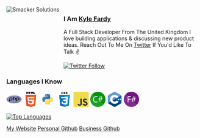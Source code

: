 <img align="left" width="150" height="150" alt="Smacker Solutions" src="https://avatars3.githubusercontent.com/u/73961052?s=200&v=4"/>

### I Am [Kyle Fardy][homepage]

A Full Stack Developer From The United Kingdom I love building applications & discussing new product ideas. Reach Out To Me On [Twitter][twitter] If You'd Like To Talk ✌️

[![Twitter Follow](https://img.shields.io/twitter/follow/S_Solutions__?color=%20%2300acee&label=Follow%20me%20on%20Twitter&style=for-the-badge)][twitter]

### Languages I Know

<p>
  <img height="40" src="https://raw.githubusercontent.com/github/explore/80688e429a7d4ef2fca1e82350fe8e3517d3494d/topics/php/php.png">
  <img height="40" src="https://raw.githubusercontent.com/github/explore/80688e429a7d4ef2fca1e82350fe8e3517d3494d/topics/html/html.png">
  <img height="40" src="https://raw.githubusercontent.com/github/explore/80688e429a7d4ef2fca1e82350fe8e3517d3494d/topics/python/python.png">
  <img height="40" src="https://raw.githubusercontent.com/github/explore/80688e429a7d4ef2fca1e82350fe8e3517d3494d/topics/css/css.png">
  <img height="40" src="https://raw.githubusercontent.com/github/explore/80688e429a7d4ef2fca1e82350fe8e3517d3494d/topics/javascript/javascript.png">
  <img height="40" src="https://raw.githubusercontent.com/github/explore/80688e429a7d4ef2fca1e82350fe8e3517d3494d/topics/csharp/csharp.png">
  <img height="40" src="https://raw.githubusercontent.com/github/explore/80688e429a7d4ef2fca1e82350fe8e3517d3494d/topics/cpp/cpp.png">
  <img height="40" src="https://raw.githubusercontent.com/github/explore/80688e429a7d4ef2fca1e82350fe8e3517d3494d/topics/fsharp/fsharp.png">
</p>

[![Top Languages](https://github-readme-stats.vercel.app/api/top-langs/?username=KyleFardy&layout=compact)][github]

[My Website][homepage]
[Personal Github][github]
[Business Github][bgithub]

[homepage]: https://smacker-solutions.co.uk
[twitter]: https://twitter.com/S_Solutions__
[github]: https://github.com/KyleFardy
[bgithub]: https://github.com/Smacker-Solutions
